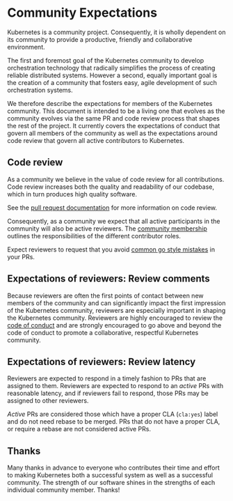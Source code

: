 # Community Expectations

Kubernetes is a community project. Consequently, it is wholly dependent on
its community to provide a productive, friendly and collaborative environment.

The first and foremost goal of the Kubernetes community to develop orchestration
technology that radically simplifies the process of creating reliable
distributed systems. However a second, equally important goal is the creation
of a community that fosters easy, agile development of such orchestration
systems.

We therefore describe the expectations for
members of the Kubernetes community.  This document is intended to be a living one
that evolves as the community evolves via the same PR and code review process
that shapes the rest of the project.  It currently covers the expectations
of conduct that govern all members of the community as well as the expectations
around code review that govern all active contributors to Kubernetes.

## Code review

As a community we believe in the value of code review for all contributions.
Code review increases both the quality and readability of our codebase, which
in turn produces high quality software.

See the [pull request documentation](/contributors/guide/pull-requests.md) for more information
on code review.

Consequently, as a community we expect that all active participants in the
community will also be active reviewers. The 
[community membership](/community-membership.md) outlines the responsibilities
of the different contributor roles. 

Expect reviewers to request that you avoid [common go style
mistakes](https://github.com/golang/go/wiki/CodeReviewComments) in your PRs.

## Expectations of reviewers: Review comments

Because reviewers are often the first points of contact between new members of
the community and can significantly impact the first impression of the
Kubernetes community, reviewers are especially important in shaping the
Kubernetes community.  Reviewers are highly encouraged to review the
[code of conduct](/governance.md#code-of-conduct) and are strongly 
encouraged to go above and beyond the code of conduct to promote a collaborative, 
respectful Kubernetes community.

## Expectations of reviewers: Review latency

Reviewers are expected to respond in a timely fashion to PRs that are assigned
to them.  Reviewers are expected to respond to an *active* PRs with reasonable
latency, and if reviewers fail to respond, those PRs may be assigned to other
reviewers.

*Active* PRs are considered those which have a proper CLA (`cla:yes`) label
and do not need rebase to be merged.  PRs that do not have a proper CLA, or
require a rebase are not considered active PRs.

## Thanks

Many thanks in advance to everyone who contributes their time and effort to
making Kubernetes both a successful system as well as a successful community.
The strength of our software shines in the strengths of each individual
community member.  Thanks!

